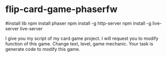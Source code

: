 # flip-card-game-phaserfw

#install lib
npm install phaser
npm install -g http-server
npm install -g live-server
live-server


I give you my script of my card game project. I will request you to modify function of this game. Change text, level, game mechanic. Your task is generate code to modify this game.